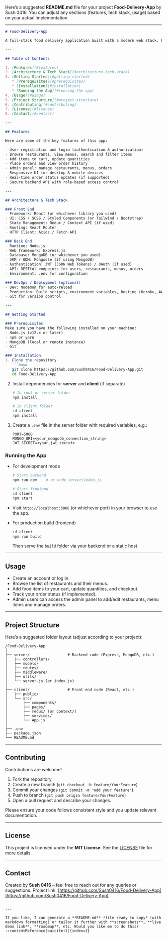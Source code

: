 Here’s a suggested **README.md** file for your project **Food‑Delivery‑App** by Sush 0416. You can adjust any sections (features, tech stack, usage) based on your actual implementation.

---

````markdown
# Food-Delivery-App

A full-stack food delivery application built with a modern web stack. Users can browse restaurants/menus, place orders, and track them. Admins can manage menus, restaurants and orders.

---

## Table of Contents

1. [Features](#features)  
2. [Architecture & Tech Stack](#architecture-tech-stack)  
3. [Getting Started](#getting-started)  
   * [Prerequisites](#prerequisites)  
   * [Installation](#installation)  
   * [Running the App](#running-the-app)  
4. [Usage](#usage)  
5. [Project Structure](#project-structure)  
6. [Contributing](#contributing)  
7. [License](#license)  
8. [Contact](#contact)

---

## Features

Here are some of the key features of this app:

- User registration and login (authentication & authorization)  
- Browse restaurants, view menus, search and filter items  
- Add items to cart, update quantities  
- Place orders and view order history  
- Admin panel: manage restaurants, menus, orders  
- Responsive UI for desktop & mobile devices  
- Real-time order status updates (if supported)  
- Secure backend API with role-based access control  

---

## Architecture & Tech Stack

### Front End  
- Framework: React (or whichever library you used)  
- UI: CSS / SCSS / Styled Components (or Tailwind / Bootstrap)  
- State Management: Redux / Context API (if used)  
- Routing: React Router  
- HTTP Client: Axios / Fetch API  

### Back End  
- Runtime: Node.js  
- Web framework: Express.js  
- Database: MongoDB (or whichever you used)  
- ORM / ODM: Mongoose (if using MongoDB)  
- Authentication: JWT (JSON Web Tokens) / OAuth (if used)  
- API: RESTful endpoints for users, restaurants, menus, orders  
- Environment: .env for configuration  

### DevOps / Deployment (optional)  
- Dev: Nodemon for auto-reload  
- Production: Build scripts, environment variables, hosting (Heroku, AWS, etc.)  
- Git for version control  

---

## Getting Started

### Prerequisites  
Make sure you have the following installed on your machine:  
- Node.js (v12.x or later)  
- npm or yarn  
- MongoDB (local or remote instance)  
- Git  

### Installation  
1. Clone the repository  
   ```bash
   git clone https://github.com/Sush0416/Food-Delivery-App.git
   cd Food-Delivery-App
````

2. Install dependencies for **server** and **client** (if separate)

   ```bash
   # In root or server folder
   npm install

   # In client folder
   cd client
   npm install
   ```
3. Create a `.env` file in the server folder with required variables, e.g.:

   ```env
   PORT=5000
   MONGO_URI=<your_mongodb_connection_string>
   JWT_SECRET=<your_jwt_secret>
   ```

### Running the App

* For development mode

  ```bash
  # Start backend
  npm run dev    # or node server/index.js

  # Start frontend
  cd client
  npm start
  ```

* Visit `http://localhost:3000` (or whichever port) in your browser to use the app.

* For production build (frontend)

  ```bash
  cd client
  npm run build
  ```

  Then serve the `build` folder via your backend or a static host.

---

## Usage

* Create an account or log in.
* Browse the list of restaurants and their menus.
* Add food items to your cart, update quantities, and checkout.
* Track your order status (if implemented).
* Admin users can access the admin panel to add/edit restaurants, menu items and manage orders.

---

## Project Structure

Here’s a suggested folder layout (adjust according to your project):

```
/Food-Delivery-App
│
├── server/                 # Backend code (Express, MongoDB, etc.)
│   ├── controllers/
│   ├── models/
│   ├── routes/
│   ├── middleware/
│   ├── utils/
│   └── server.js (or index.js)
│
├── client/                 # Front-end code (React, etc.)
│   ├── public/
│   └── src/
│       ├── components/
│       ├── pages/
│       ├── redux/ (or context/)
│       ├── services/
│       └── App.js
│
├── .env
├── package.json
└── README.md
```

---

## Contributing

Contributions are welcome!

1. Fork the repository
2. Create a new branch (`git checkout -b feature/YourFeature`)
3. Commit your changes (`git commit -m "Add your feature"`)
4. Push to branch (`git push origin feature/YourFeature`)
5. Open a pull request and describe your changes.

Please ensure your code follows consistent style and you update relevant documentation.

---

## License

This project is licensed under the <!-- choose a license, e.g. MIT --> **MIT License**. See the [LICENSE](LICENSE) file for more details.

---

## Contact

Created by **Sush 0416** – feel free to reach out for any queries or suggestions.
Project link: [https://github.com/Sush0416/Food-Delivery-App](https://github.com/Sush0416/Food-Delivery-App)

```

---

If you like, I can generate a **README.md** *file ready to copy* (with markdown formatting) or tailor it further with **screenshots**, **live demo link**, **roadmap**, etc. Would you like me to do this?
::contentReference[oaicite:2]{index=2}
```
